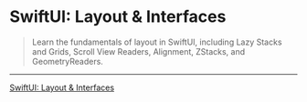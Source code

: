 # SwiftUI: Layout & Interfaces

> Learn the fundamentals of layout in SwiftUI, including Lazy Stacks and Grids, Scroll View Readers, Alignment, ZStacks, and GeometryReaders.

---

[SwiftUI: Layout & Interfaces](https://www.raywenderlich.com/17314449-swiftui-layout-interfaces)
